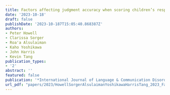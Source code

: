 ```yaml
---
title: Factors affecting judgment accuracy when scoring children’s responses to non-word repetition stimuli in real time
date: '2023-10-18'
draft: false
publishDate: '2023-10-187T15:05:40.868387Z'
authors:
- Peter Howell
- Clarissa Sorger
- Roa'a Alsulaiman
- Kaho Yoshikawa
- John Harris
- Kevin Tang 
publication_types:
- '2'
abstract: ''
featured: false
publication: '*International Journal of Language & Communication Disorders*'
url_pdf: "papers/2023/HowellSorgerAlsulaimanYoshikawaHarrisTang_2023_FactorsScoring_IJLCD.pdf"
---
```


